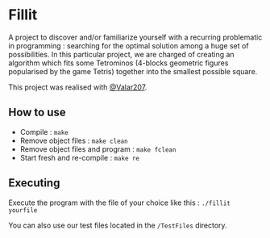 # Fillit

A project to discover and/or familiarize yourself with a recurring problematic in programming : searching for the optimal solution among a huge set of possibilities. In this particular project, we are charged of creating an algorithm which fits some Tetrominos (4-blocks geometric figures popularised by the game Tetris) together into the smallest possible square.

This project was realised with [@Valar207](https://github.com/Valar207).

## How to use

- Compile : `make`
- Remove object files : `make clean`
- Remove object files and program : `make fclean`
- Start fresh and re-compile : `make re`

## Executing

Execute the program with the file of your choice like this : `./fillit yourfile`

You can also use our test files located in the `/TestFiles` directory.
